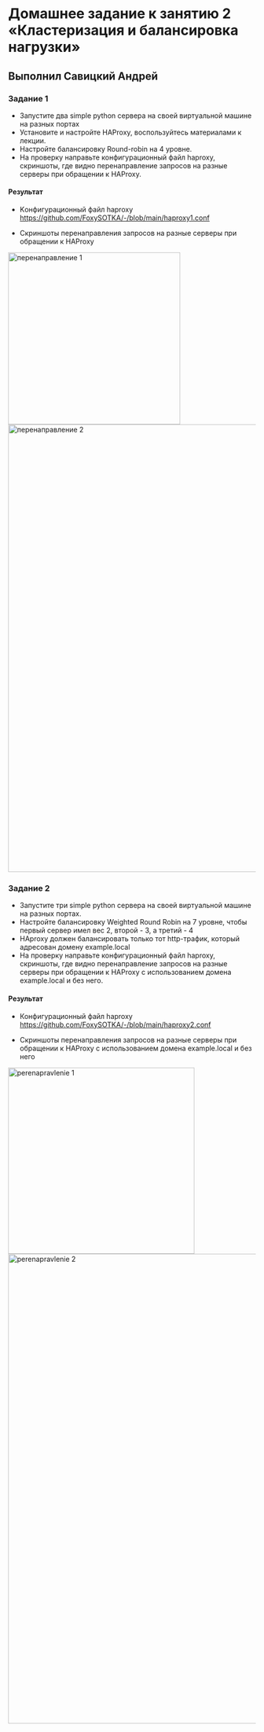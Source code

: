# Домашнее задание к занятию 2 «Кластеризация и балансировка нагрузки»

## Выполнил Савицкий Андрей

### Задание 1
- Запустите два simple python сервера на своей виртуальной машине на разных портах
- Установите и настройте HAProxy, воспользуйтесь материалами к лекции.
- Настройте балансировку Round-robin на 4 уровне.
- На проверку направьте конфигурационный файл haproxy, скриншоты, где видно перенаправление запросов на разные серверы при обращении к HAProxy.

#### Результат
- Kонфигурационный файл haproxy
https://github.com/FoxySOTKA/-/blob/main/haproxy1.conf

- Cкриншоты перенаправления запросов на разные серверы при обращении к HAProxy
 <img width="350" alt="перенаправление 1" src="https://github.com/FoxySOTKA/-/assets/141597247/3d34e7f6-cdc3-4c0a-9ba2-2c4517bcbc72">
 
<img width="911" alt="перенаправление 2" src="https://github.com/FoxySOTKA/-/assets/141597247/78425cc7-7c74-4ba6-9eb8-3b6c0f41102c">

### Задание 2
- Запустите три simple python сервера на своей виртуальной машине на разных портах.
- Настройте балансировку Weighted Round Robin на 7 уровне, чтобы первый сервер имел вес 2, второй - 3, а третий - 4
- HAproxy должен балансировать только тот http-трафик, который адресован домену example.local
- На проверку направьте конфигурационный файл haproxy, скриншоты, где видно перенаправление запросов на разные серверы при обращении к HAProxy c использованием домена example.local и без него.

#### Результат
- Конфигурационный файл haproxy
https://github.com/FoxySOTKA/-/blob/main/haproxy2.conf

- Скриншоты перенаправления запросов на разные серверы при обращении к HAProxy c использованием домена example.local и без него
<img width="379" alt="perenapravlenie 1" src="https://github.com/FoxySOTKA/-/assets/141597247/3633db57-4e44-40bb-a9a0-1d243b55ce58">

<img width="956" alt="perenapravlenie 2" src="https://github.com/FoxySOTKA/-/assets/141597247/8d5f0b7d-1cbe-4c67-acf5-5855f7be6ceb">
